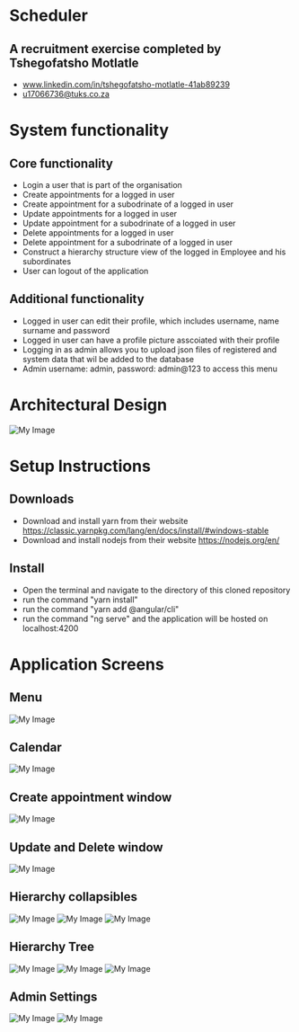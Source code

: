 # Scheduler
## A recruitment exercise completed by Tshegofatsho Motlatle
- www.linkedin.com/in/tshegofatsho-motlatle-41ab89239
- u17066736@tuks.co.za

# System functionality
## Core functionality
- Login a user that is part of the organisation
- Create appointments for a logged in user
- Create appointment for a subodrinate of a logged in user
- Update appointments for a logged in user
- Update appointment for a subodrinate of a logged in user
- Delete appointments for a logged in user
- Delete appointment for a subodrinate of a logged in user
- Construct a hierarchy structure view of the logged in Employee and his subordinates 
- User can logout of the application

## Additional functionality
- Logged in user can edit their profile, which includes username, name surname and password
- Logged in user can have a profile picture asscoiated with their profile
- Logging in as admin allows you to upload json files of registered and system data that wil be added to the database
- Admin username: admin,  password: admin@123 to access this menu 

# Architectural Design
![My Image](images/14.png)

# Setup Instructions 
## Downloads
- Download and install yarn from their website https://classic.yarnpkg.com/lang/en/docs/install/#windows-stable
- Download and install nodejs from their website https://nodejs.org/en/

## Install
- Open the terminal and navigate to the directory of this cloned repository 
- run the command "yarn install"
- run the command "yarn add @angular/cli"
- run the command "ng serve" and the application will be hosted on localhost:4200

# Application Screens

## Menu
![My Image](images/13.png)

## Calendar
![My Image](images/1.png)

## Create appointment window
![My Image](images/3.png)

## Update and Delete window
![My Image](images/4.png)

## Hierarchy collapsibles
![My Image](images/5.png)
![My Image](images/6.png)
![My Image](images/7.png)

## Hierarchy Tree
![My Image](images/8.png)
![My Image](images/11.png)
![My Image](images/12.png)

## Admin Settings
![My Image](images/15.png)
![My Image](images/16.png)



